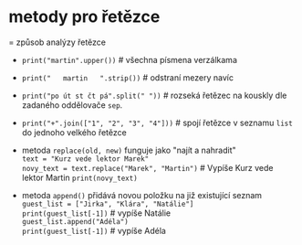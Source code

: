 # metody pro řetězce
= způsob analýzy řetězce

- `print("martin".upper())` # všechna písmena verzálkama
- `print("   martin   ".strip())` # odstraní mezery navíc
- `print("po út st čt pá".split(" "))` # rozseká řetězec na kouskly dle zadaného oddělovače `sep`.
- `print("+".join(["1", "2", "3", "4"]))` # spojí řetězce v seznamu `list` do jednoho velkého řetězce

- metoda `replace(old, new)` funguje jako "najít a nahradit"  
`text = "Kurz vede lektor Marek"`  
`novy_text = text.replace("Marek", "Martin")` # Vypíše Kurz vede lektor Martin
`print(novy_text)`

- metoda `append()` přidává novou položku na již existující seznam  
`guest_list = ["Jirka", "Klára", "Natálie"]`  
`print(guest_list[-1])` # vypíše Natálie  
`guest_list.append("Adéla")`  
`print(guest_list[-1])` # vypíše Adéla  
